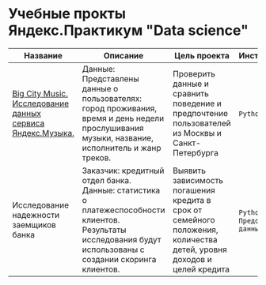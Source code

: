 # Учебные прокты Яндекс.Практикум "Data science" 

| Название | Описание  | Цель проекта | Инструменты |
| ------------- | ------------- | ------------- | ------------- |
| [Big City Music. Исследование данных сервиса Яндекс.Музыка.](https://github.com/AValery8/yandex_praktikum_ds/tree/main/big_city_music)| Данные: Представлены данные о пользователях: город проживания, время и день недели прослушивания музыки, название, исполнитель и жанр треков. | Проверить данные и сравнить поведение и предпочтение пользователей из Москвы и Санкт-Петербурга | `Python` `Pandas` |
| Исследование надежности заемщиков банка | Заказчик: кредитный отдел банка. <br /> Данные: статистика о платежеспособности клиентов. <br /> Результаты исследования будут использованы с создании скоринга клиентов. | Выявить зависимость погашения кредита в срок от семейного положения, количества детей, уровня доходов и целей кредита |  `Python` `Pandas`  `Предобработка данных` |
